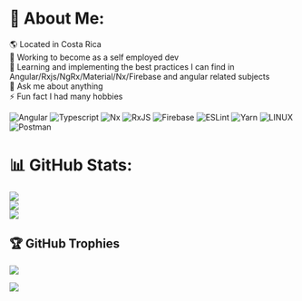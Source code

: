 # 💫 About Me:
🌎 Located in Costa Rica<br>
🔭 Working to become as a self employed dev<br>
🌱 Learning and implementing the best practices I can find in Angular/Rxjs/NgRx/Material/Nx/Firebase and angular related subjects<br>
💬 Ask me about anything<br>
⚡ Fun fact I had many hobbies



![Angular](https://img.shields.io/badge/angular-%23DD0031.svg?style=for-the-badge&logo=angular&logoColor=white) 
![Typescript](https://img.shields.io/badge/TypeScript-007ACC?style=for-the-badge&logo=typescript&logoColor=white)
![Nx](https://img.shields.io/badge/nx-%23143055.svg?style=for-the-badge&logo=nx&logoColor=white) 
![RxJS](https://img.shields.io/badge/rxjs-%23B7178C.svg?style=for-the-badge&logo=reactivex&logoColor=white) 
![Firebase](https://img.shields.io/badge/firebase-%23039BE5.svg?style=for-the-badge&logo=firebase) 
![ESLint](https://img.shields.io/badge/ESLint-4B3263?style=for-the-badge&logo=eslint&logoColor=white) 
![Yarn](https://img.shields.io/badge/yarn-%232C8EBB.svg?style=for-the-badge&logo=yarn&logoColor=white) 
![LINUX](https://img.shields.io/badge/Linux-FCC624?style=for-the-badge&logo=linux&logoColor=black) 
![Postman](https://img.shields.io/badge/Postman-FF6C37?style=for-the-badge&logo=postman&logoColor=white)



# 📊 GitHub Stats:
![](https://github-readme-stats.vercel.app/api?username=cvandradg&theme=dark&hide_border=false&include_all_commits=true&count_private=true)<br/>
![](https://github-readme-streak-stats.herokuapp.com/?user=cvandradg&theme=dark&hide_border=false)<br/>
![](https://github-readme-stats.vercel.app/api/top-langs/?username=cvandradg&theme=dark&hide_border=false&include_all_commits=true&count_private=true&layout=compact)

## 🏆 GitHub Trophies
![](https://github-profile-trophy.vercel.app/?username=cvandradg&theme=juicyfresh&no-frame=true&no-bg=true&margin-w=4)

![](https://quotes-github-readme.vercel.app/api?type=horizontal&theme=radical)

<!-- Proudly created with GPRM ( https://gprm.itsvg.in ) -->
